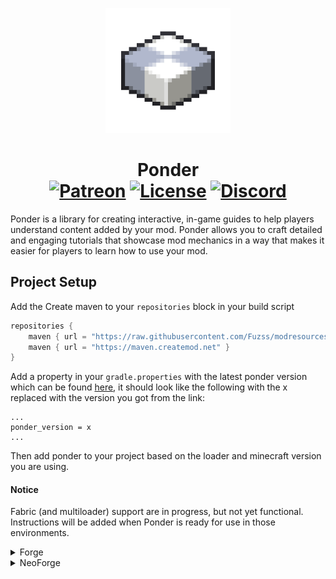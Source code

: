 <p align="center"><img src="./.idea/icon.png" alt="Logo" width="200">
<h1 align="center">Ponder<br>
	<a href="https://www.patreon.com/simibubi"><img src="https://img.shields.io/endpoint.svg?url=https%3A%2F%2Fshieldsio-patreon.vercel.app%2Fapi%3Fusername%3Dsimibubi%26type%3Dpatrons&style=flat&label=Supporters&color=ff5733" alt="Patreon"></a>
	<a href="https://github.com/Creators-of-Create/Ponder/blob/master/LICENSE"><img src="https://img.shields.io/github/license/Creators-of-Create/Ponder?style=flat&color=900c3f" alt="License"></a>
	<a href="https://discord.gg/hmaD7Se"><img src="https://img.shields.io/discord/620934202875183104?color=5865f2&label=Discord&style=flat" alt="Discord"></a>
</h1>

<p>
Ponder is a library for creating interactive, in-game guides to help players understand content added by your mod.
Ponder allows you to craft detailed and engaging tutorials that showcase mod mechanics in a way that makes it easier
for players to learn how to use your mod.
</p>

## Project Setup

Add the Create maven to your `repositories` block in your build script
```groovy
repositories {
    maven { url = "https://raw.githubusercontent.com/Fuzss/modresources/main/maven/" }
    maven { url = "https://maven.createmod.net" }
}
```

Add a property in your `gradle.properties` with the latest ponder version
which can be found [here](https://ci.createmod.net/job/createmod/job/Ponder/),
it should look like the following with the x replaced with the version you got from the link:

```properties
...
ponder_version = x
...
```

Then add ponder to your project based on the loader and minecraft version you are using.

#### Notice
Fabric (and multiloader) support are in progress, but not yet functional. Instructions will be added when Ponder is ready for use in those environments.

<details>
<summary>Forge</summary>

### Forge 1.20.1 \w ForgeGradle
```groovy
dependencies {
    implementation fg.deobf("net.createmod.ponder:Ponder-Forge-${minecraft_version}:${ponder_version}")
}
```

### Forge 1.20.1 \w ModDevGradle
```groovy
dependencies {
    modImplementation("net.createmod.ponder:Ponder-Forge-${minecraft_version}:${ponder_version}")
}
```
</details>

<details>
<summary>NeoForge</summary>

### NeoForge 1.21.1 \w ModDevGradle
```groovy
dependencies {
    modImplementation("net.createmod.ponder:Ponder-NeoForge-${minecraft_version}:${ponder_version}")
}
```
</details>
